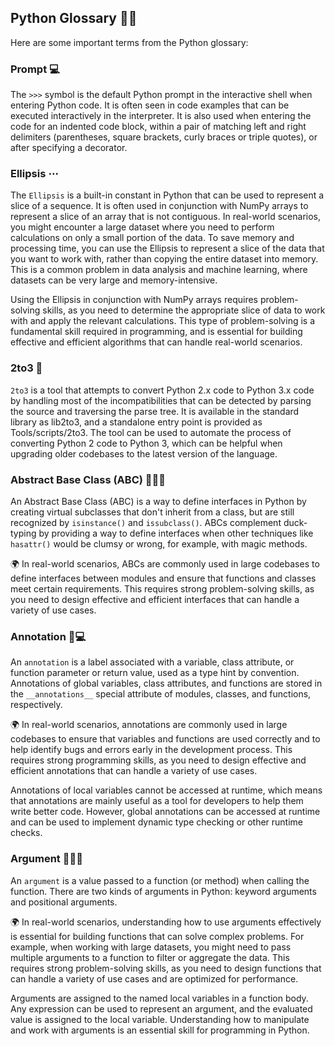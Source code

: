 ## Python Glossary 📖🐍

Here are some important terms from the Python glossary:

### Prompt 💻

The `>>>` symbol is the default Python prompt in the interactive shell when entering Python code. It is often seen in code examples that can be executed interactively in the interpreter. It is also used when entering the code for an indented code block, within a pair of matching left and right delimiters (parentheses, square brackets, curly braces or triple quotes), or after specifying a decorator.

### Ellipsis ⋯

The `Ellipsis` is a built-in constant in Python that can be used to represent a slice of a sequence. It is often used in conjunction with NumPy arrays to represent a slice of an array that is not contiguous.
In real-world scenarios, you might encounter a large dataset where you need to perform calculations on only a small portion of the data. To save memory and processing time, you can use the Ellipsis to represent a slice of the data that you want to work with, rather than copying the entire dataset into memory. This is a common problem in data analysis and machine learning, where datasets can be very large and memory-intensive.

Using the Ellipsis in conjunction with NumPy arrays requires problem-solving skills, as you need to determine the appropriate slice of data to work with and apply the relevant calculations. This type of problem-solving is a fundamental skill required in programming, and is essential for building effective and efficient algorithms that can handle real-world scenarios.
### 2to3 🔧

`2to3` is a tool that attempts to convert Python 2.x code to Python 3.x code by handling most of the incompatibilities that can be detected by parsing the source and traversing the parse tree. It is available in the standard library as lib2to3, and a standalone entry point is provided as Tools/scripts/2to3. The tool can be used to automate the process of converting Python 2 code to Python 3, which can be helpful when upgrading older codebases to the latest version of the language.

### Abstract Base Class (ABC) 🦆👩‍💻

An Abstract Base Class (ABC) is a way to define interfaces in Python by creating virtual subclasses that don't inherit from a class, but are still recognized by `isinstance()` and `issubclass()`. ABCs complement duck-typing by providing a way to define interfaces when other techniques like `hasattr()` would be clumsy or wrong, for example, with magic methods.

🌍 In real-world scenarios, ABCs are commonly used in large codebases to define interfaces between modules and ensure that functions and classes meet certain requirements. This requires strong problem-solving skills, as you need to design effective and efficient interfaces that can handle a variety of use cases.

### Annotation 📝💻

An `annotation` is a label associated with a variable, class attribute, or function parameter or return value, used as a type hint by convention. Annotations of global variables, class attributes, and functions are stored in the `__annotations__` special attribute of modules, classes, and functions, respectively. 

🌍 In real-world scenarios, annotations are commonly used in large codebases to ensure that variables and functions are used correctly and to help identify bugs and errors early in the development process. This requires strong programming skills, as you need to design effective and efficient annotations that can handle a variety of use cases.

Annotations of local variables cannot be accessed at runtime, which means that annotations are mainly useful as a tool for developers to help them write better code. However, global annotations can be accessed at runtime and can be used to implement dynamic type checking or other runtime checks.


### Argument 📜👩‍💻

An `argument` is a value passed to a function (or method) when calling the function. There are two kinds of arguments in Python: keyword arguments and positional arguments.

🌍 In real-world scenarios, understanding how to use arguments effectively is essential for building functions that can solve complex problems. For example, when working with large datasets, you might need to pass multiple arguments to a function to filter or aggregate the data. This requires strong problem-solving skills, as you need to design functions that can handle a variety of use cases and are optimized for performance.

Arguments are assigned to the named local variables in a function body. Any expression can be used to represent an argument, and the evaluated value is assigned to the local variable. Understanding how to manipulate and work with arguments is an essential skill for programming in Python.
